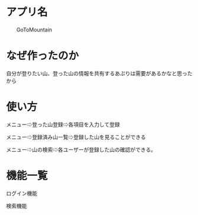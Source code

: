 # アプリ名
　　GoToMountain

# なぜ作ったのか
 自分が登りたい山、登った山の情報を共有するあぷりは需要があるかなと思ったから

# 使い方
メニュー⇨登った山登録⇨各項目を入力して登録

メニュー⇨登録済み山一覧⇨登録した山を見ることができる
 
メニュー⇨山の検索⇨各ユーザーが登録した山の確認ができる。
　　

# 機能一覧
ログイン機能
  
検索機能
